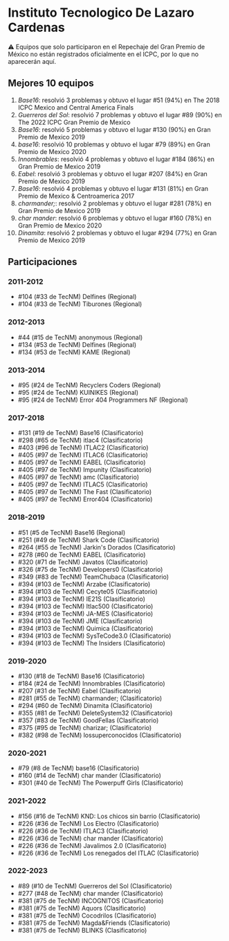 # Instituto Tecnologico De Lazaro Cardenas

:warning: Equipos que solo participaron en el Repechaje del Gran Premio de México no están registrados oficialmente en el ICPC, por lo que no aparecerán aquí.

## Mejores 10 equipos

1. _Base16_: resolvió 3 problemas y obtuvo el lugar #51 (94%) en The 2018 ICPC Mexico and Central America Finals
1. _Guerreros del Sol_: resolvió 7 problemas y obtuvo el lugar #89 (90%) en The 2022 ICPC Gran Premio de Mexico
1. _Base16_: resolvió 5 problemas y obtuvo el lugar #130 (90%) en Gran Premio de Mexico 2019
1. _base16_: resolvió 10 problemas y obtuvo el lugar #79 (89%) en Gran Premio de Mexico 2020
1. _Innombrables_: resolvió 4 problemas y obtuvo el lugar #184 (86%) en Gran Premio de Mexico 2019
1. _Eabel_: resolvió 3 problemas y obtuvo el lugar #207 (84%) en Gran Premio de Mexico 2019
1. _Base16_: resolvió 4 problemas y obtuvo el lugar #131 (81%) en Gran Premio de Mexico & Centroamerica 2017
1. _charmander;_: resolvió 2 problemas y obtuvo el lugar #281 (78%) en Gran Premio de Mexico 2019
1. _char mander_: resolvió 6 problemas y obtuvo el lugar #160 (78%) en Gran Premio de Mexico 2020
1. _Dinamita_: resolvió 2 problemas y obtuvo el lugar #294 (77%) en Gran Premio de Mexico 2019

## Participaciones

### 2011-2012

- #104 (#33 de TecNM) Delfines (Regional)
- #104 (#33 de TecNM) Tiburones (Regional)

### 2012-2013

- #44 (#15 de TecNM) anonymous (Regional)
- #134 (#53 de TecNM) Delfines (Regional)
- #134 (#53 de TecNM) KAME (Regional)

### 2013-2014

- #95 (#24 de TecNM) Recyclers Coders (Regional)
- #95 (#24 de TecNM) KUINIKES (Regional)
- #95 (#24 de TecNM) Error 404 Programmers NF (Regional)

### 2017-2018

- #131 (#19 de TecNM) Base16 (Clasificatorio)
- #298 (#65 de TecNM) itlac4 (Clasificatorio)
- #403 (#96 de TecNM) ITLAC2 (Clasificatorio)
- #405 (#97 de TecNM) ITLAC6 (Clasificatorio)
- #405 (#97 de TecNM) EABEL (Clasificatorio)
- #405 (#97 de TecNM) Impunity (Clasificatorio)
- #405 (#97 de TecNM) amc (Clasificatorio)
- #405 (#97 de TecNM) ITLAC5 (Clasificatorio)
- #405 (#97 de TecNM) The Fast (Clasificatorio)
- #405 (#97 de TecNM) Error404 (Clasificatorio)

### 2018-2019

- #51 (#5 de TecNM) Base16 (Regional)
- #251 (#49 de TecNM) Shark Code (Clasificatorio)
- #264 (#55 de TecNM) Jarkin's Dorados (Clasificatorio)
- #278 (#60 de TecNM) EABEL (Clasificatorio)
- #320 (#71 de TecNM) Javatos (Clasificatorio)
- #326 (#75 de TecNM) Developers0 (Clasificatorio)
- #349 (#83 de TecNM) TeamChubaca (Clasificatorio)
- #394 (#103 de TecNM) Arzabe (Clasificatorio)
- #394 (#103 de TecNM) Cecyte05 (Clasificatorio)
- #394 (#103 de TecNM) IE21S (Clasificatorio)
- #394 (#103 de TecNM) Itlac500 (Clasificatorio)
- #394 (#103 de TecNM) JA-MES (Clasificatorio)
- #394 (#103 de TecNM) JME (Clasificatorio)
- #394 (#103 de TecNM) Quimica (Clasificatorio)
- #394 (#103 de TecNM) SysTeCode3.0 (Clasificatorio)
- #394 (#103 de TecNM) The Insiders (Clasificatorio)

### 2019-2020

- #130 (#18 de TecNM) Base16 (Clasificatorio)
- #184 (#24 de TecNM) Innombrables (Clasificatorio)
- #207 (#31 de TecNM) Eabel (Clasificatorio)
- #281 (#55 de TecNM) charmander; (Clasificatorio)
- #294 (#60 de TecNM) Dinamita (Clasificatorio)
- #355 (#81 de TecNM) DeleteSystem32 (Clasificatorio)
- #357 (#83 de TecNM) GoodFellas (Clasificatorio)
- #375 (#95 de TecNM) charizar; (Clasificatorio)
- #382 (#98 de TecNM) lossuperconocidos (Clasificatorio)

### 2020-2021

- #79 (#8 de TecNM) base16 (Clasificatorio)
- #160 (#14 de TecNM) char mander (Clasificatorio)
- #301 (#40 de TecNM) The Powerpuff Girls (Clasificatorio)

### 2021-2022

- #156 (#16 de TecNM) KND: Los chicos sin barrio (Clasificatorio)
- #226 (#36 de TecNM) Los Electro (Clasificatorio)
- #226 (#36 de TecNM) ITLAC3 (Clasificatorio)
- #226 (#36 de TecNM) char mander (Clasificatorio)
- #226 (#36 de TecNM) Javalimos 2.0 (Clasificatorio)
- #226 (#36 de TecNM) Los renegados del ITLAC (Clasificatorio)

### 2022-2023

- #89 (#10 de TecNM) Guerreros del Sol (Clasificatorio)
- #277 (#48 de TecNM) char mander (Clasificatorio)
- #381 (#75 de TecNM) INCOGNITOS (Clasificatorio)
- #381 (#75 de TecNM) Aquors (Clasificatorio)
- #381 (#75 de TecNM) Cocodrilos (Clasificatorio)
- #381 (#75 de TecNM) Magda&Friends (Clasificatorio)
- #381 (#75 de TecNM) BLINKS (Clasificatorio)



